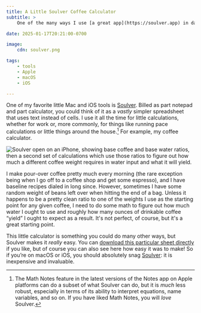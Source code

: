 ```yaml
---
title: A Little Soulver Coffee Calculator
subtitle: >
    One of the many ways I use [a great app](https://soulver.app) in day-to-day life!

date: 2025-01-17T20:21:00-0700

image:
    cdn: soulver.png

tags:
    - tools
    - Apple
    - macOS
    - iOS

---
```


One of my favorite little Mac and iOS tools is [Soulver][soulver]. Billed as part notepad and part calculator, you could think of it as a *vastly* simpler spreadsheet that uses text instead of cells. I use it all the time for little calculations, whether for work or, more commonly, for things like running pace calculations or little things around the house.[^notes] For example, my coffee calculator.

[soulver]: https://soulver.app

![](https://cdn.chriskrycho.com/images/soulver.png "Soulver open on an iPhone, showing base coffee and base water ratios, then a second set of calculations which use those ratios to figure out how much a different coffee weight requires in water input and what it will yield.")

I make pour-over coffee pretty much every morning (the rare exception being when I go off to a coffee shop and get some espresso), and I have baseline recipes dialed in long since. However, sometimes I have some random weight of beans left over when hitting the end of a bag. Unless it happens to be a pretty clean ratio to one of the weights I use as the starting point for any given coffee, I need to do some math to figure out how much water I ought to use and roughly how many ounces of drinkable coffee “yield” I ought to expect as a result. It's not perfect, of course, but it's a great starting point.

This little calculator is something you could do many other ways, but Soulver makes it *really* easy. You can [download this particular sheet directly][calculator] if you like, but of course you can also see here how easy it was to make! So if you’re on macOS or iOS, you should absolutely snag [Soulver][soulver]: it is inexpensive and invaluable.

[calculator]: https://f001.backblazeb2.com/file/chriskrycho-com/resources/Coffee.slvr

[^notes]: The Math Notes feature in the latest versions of the Notes app on Apple platforms can do a subset of what Soulver can do, but it is *much* less robust, especially in terms of its ability to interpret equations, name variables, and so on. If you have liked Math Notes, you will *love* Soulver.
